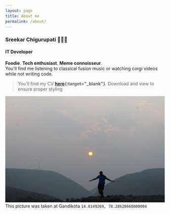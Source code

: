 ```yaml
---
layout: page
title: About me
permalink: /about/
---
```


### Sreekar Chigurupati 👦👨‍💻
#### IT Developer
**Foodie**. **Tech enthusiast**. **Meme connoisseur**.  
You'll find me listening to classical fusion music or watching corgi videos while not writing code.


> You'll find my CV
**[here](/assets/CV.pdf){:target="_blank"}**.  Download and view to ensure proper styling

![](/assets/cover.jpg)
This picture was taken at Gandikota `14.8149269, 78.28628660000004`



